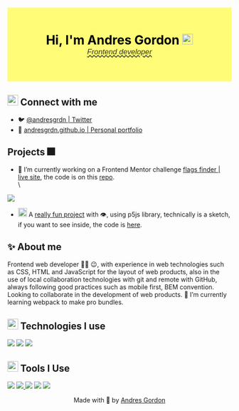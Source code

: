 <!--Greetings-->

<h1 align="center"
  style="
    --bg-color:#FFFD77;
    color: black;
    background-color:var(--bg-color);
    padding-block: 2em;
  ">
  Hi, I'm Andres Gordon <img src="https://media.giphy.com/media/b2cphlu7GqmYM/giphy.gif" width="24">
  <br>
  <span
    style="
      color: #333;
      font: italic 0.6em sans-serif;
      text-decoration: wavy underline;
    ">
    Frontend developer</span>
</h1>

<!--Greetings-->


<!--Connect with me-->

<h2>
  <!--high five-->
  <img src="https://media.giphy.com/media/NQDcH2ZZaPV8QBDYK3/giphy.gif" width="24"> Connect with me 
</h2>

- 🐦 [@andresgrdn | Twitter](https://twitter.com/andresgrdn)
- 🔗 [andresgrdn.github.io | Personal portfolio](https://andresgrdn.github.io)

<!--Connect with me-->


<!--Projects-->

<h2>Projects 🎆</h2>

- 🔭 I’m currently working on a Frontend Mentor challenge [flags finder | live site](https://flags-finder.netlify.app/), the code is on this [repo](https://github.com/andresgrdn/rest-countries-api-with-color-theme-switcher).
\
\
<img src="https://media.giphy.com/media/jLdP67nhu9RBcUKqyg/giphy.gif">

- <img height="20" src="https://acegif.com/wp-content/uploads/2020/b72nv6/partyparrt-30.gif"> A [really fun project](https://editor.p5js.org/arcano/full/OdmPSs994) with 👁️, using p5js library, technically is a sketch, if you want to see inside, the code is [here](https://editor.p5js.org/arcano/sketches/OdmPSs994).

<!--Projects-->


<!--About me-->

<h2>✨ About me</h2>

Frontend web developer 👩‍💻 😉, with experience in web technologies such as CSS, HTML and JavaScript for the layout of web products, also in the use of local collaboration technologies with git and remote with GitHub, always following good practices such as mobile first, BEM convention. Looking to collaborate in the development of web products. 🌱 I’m currently learning webpack to make pro bundles.

<!--About me-->


<!--Technologies I use-->

<h2>
  <!--pankcat-->
  <img src="https://media.giphy.com/media/a2YsvQ7btQTiOUSkAd/giphy.gif" width="24">
  Technologies I use
</h2>

![](https://img.shields.io/static/v1?&label=&message=HTML&style=flat&color=%3333&logo=html5)
![](https://img.shields.io/static/v1?&label=&message=CSS&style=flat&color=%3333&logo=css3)
![](https://img.shields.io/static/v1?&label=&message=JavaScript&style=flat&color=%3333&logo=javascript)

<!--![React](https://img.shields.io/badge/react-%2320232a.svg?style=for-the-badge&logo=react&logoColor=%2361DAFB)-->
<!--![Express.js](https://img.shields.io/badge/express.js-%23404d59.svg?style=for-the-badge&logo=express&logoColor=%2361DAFB)-->
<!--![NodeJS](https://img.shields.io/badge/node.js-6DA55F?style=for-the-badge&logo=node.js&logoColor=white)-->
<!--![MongoDB](https://img.shields.io/badge/MongoDB-%234ea94b.svg?style=for-the-badge&logo=mongodb&logoColor=white)-->
<!--![SQLite](https://img.shields.io/badge/sqlite-%2307405e.svg?style=for-the-badge&logo=sqlite&logoColor=white)-->

<!--Technologies I use-->


<!--Tools I Use-->

<h2>
  <!--toad vibing-->
  <img src="https://media.giphy.com/media/6FxJBpNTBgWdJCXKD4/giphy.gif" width="24">
  Tools I Use
</h2>

![](https://img.shields.io/static/v1?&label=&style=flat&color=%3333&logo=figma&message=Figma)
<a href="https://codepen.io/andresgordon" target="_blank">
  ![](https://img.shields.io/static/v1?&label=&style=flat&color=%3333&logo=codepen&message=CodePen)
</a>
![](https://img.shields.io/static/v1?&label=&style=flat&color=%3333&logo=visual-studio-code&message=Visual%20studio%20code)
![](https://img.shields.io/static/v1?&label=&style=flat&color=%3333&logo=webpack&message=Webpack)
![](https://img.shields.io/static/v1?&label=&style=flat&color=%3333&logo=linux&message=Linux)

<!--Tools I Use-->


<!--Footer-->

<p align="center">
  Made with 💖 by <a href="https://andresgrdn.github.io">Andres Gordon</a>
</p>

<!--Footer-->
